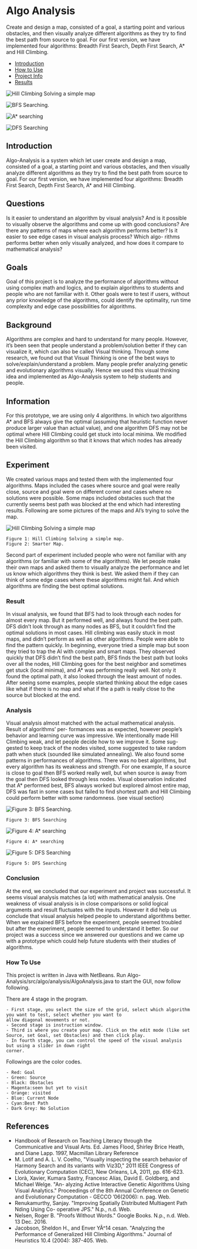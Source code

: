 # Algo Analysis
Create and design a map, consisted of a goal, a starting
point and various obstacles, and then visually analyze different algorithms as they try to find the
best path from source to goal. For our first version, we have implemented four algorithms: Breadth
First Search, Depth First Search, A* and Hill Climbing.

- [Introduction](#introduction)
- [How to Use](#how-to-use)
- [Project Info](#goal)
- [Results](#result)


![Hill Climbing Solving a simple map](demo_imgs/hill_climbing.png)

![BFS Searching.](demo_imgs/bfs.png)

![A* searching](demo_imgs/a_star.png)

![DFS Searching](demo_imgs/dfs.png)



## Introduction

Algo-Analysis is a system which let user create and design a map, consisted of a goal, a starting
point and various obstacles, and then visually analyze different algorithms as they try to find the
best path from source to goal. For our first version, we have implemented four algorithms: Breadth
First Search, Depth First Search, A* and Hill Climbing.


## Questions

Is it easier to understand an algorithm by visual analysis? And is it possible to visually observe
the algorithms and come up with good conclusions? Are there any patterns of maps where each
algorithm performs better? Is it easier to see edge cases in visual analysis process? Which algo-
rithms performs better when only visually analyzed, and how does it compare to mathematical
analysis?

## Goals

Goal of this project is to analyze the performance of algorithms without using complex math and
logics, and to explain algorithms to students and people who are not familiar with it. Other goals
were to test if users, without any prior knowledge of the algorithms, could identify the optimality,
run time complexity and edge case possibilities for algorithms.

## Background

Algorithms are complex and hard to understand for many people. However, it’s been seen that
people understand a problem/solution better if they can visualize it, which can also be called
Visual thinking. Through some research, we found out that Visual Thinking is one of the best ways
to solve/explain/understand a problem. Many people prefer analyzing genetic and evolutionary
algorithms visually. Hence we used this visual thinking idea and implemented as Algo-Analysis
system to help students and people.

## Information

For this prototype, we are using only 4 algorithms. In which two algorithms A* and BFS always
give the optimal (assuming that heuristic function never produce larger value than actual value),
and one algorithm DFS may not be optimal where Hill Climbing could get stuck into local minima.
We modified the Hill Climbing algorithm so that it knows that which nodes has already been visited.

## Experiment

We created various maps and tested them with the implemented four algorithms. Maps included
the cases where source and goal were really close, source and goal were on different corner and
cases where no solutions were possible. Some maps included obstacles such that the currently
seems best path was blocked at the end which had interesting results. Following are some pictures
of the maps and AI’s trying to solve the map.

![Hill Climbing Solving a simple map](demo_imgs/hill_climbing.png)

```
Figure 1: Hill Climbing Solving a simple map.
Figure 2: Smarter Map.
```
Second part of experiment included people who were not familiar with any algorithms (or
familiar with some of the algorithms). We let people make their own maps and asked them to
visually analyze the performance and let us know which algorithms they think is best. We asked
them if they can think of some edge cases where these algorithms might fail. And which algorithms
are finding the best optimal solutions.

### Result

In visual analysis, we found that BFS had to look through each nodes for almost every map. But
it performed well, and always found the best path. DFS didn’t look through as many nodes as
BFS, but it couldn’t find the optimal solutions in most cases. Hill climbing was easily stuck in
most maps, and didn’t perform as well as other algorithms.
People were able to find the pattern quickly. In beginning, everyone tried a simple map but
soon they tried to trap the AI with complex and smart maps. They observed quickly that DFS
didn’t find the best path, BFS finds the best path but looks over all the nodes, Hill Climbing goes
for the best neighbor and sometimes get stuck (local minima), and A* was performing really well.
Not only it found the optimal path, it also looked through the least amount of nodes. After seeing
some examples, people started thinking about the edge cases like what if there is no map and what
if the a path is really close to the source but blocked at the end.

### Analysis

Visual analysis almost matched with the actual mathematical analysis. Result of algorithms’ per-
formances was as expected, however people’s behavior and learning curve was impressive. We
intentionally made Hill Climbing weak, and let people decide how to we improve it. Some sug-
gested to keep track of the nodes visited, some suggested to take random path when stuck (sounded
like simulated annealing).
We also found some patterns in performances of algorithms. There was no best algorithms,
but every algorithm has its weakness and strength. For one example, If a source is close to goal
then BFS worked really well, but when source is away from the goal then DFS looked through
less nodes. Visual observation indicated that A* performed best, BFS always worked but explored
almost entire map, DFS was fast in some cases but failed to find shortest path and Hill Climbing
could perform better with some randomness. (see visual section)

![Figure 3: BFS Searching.](demo_imgs/bfs.png)

```
Figure 3: BFS Searching
```
![Figure 4: A* searching](demo_imgs/a_star.png)

```
Figure 4: A* searching
```

![Figure 5: DFS Searching](demo_imgs/dfs.png)

```
Figure 5: DFS Searching
```

### Conclusion

At the end, we concluded that our experiment and project was successful. It seems visual analysis
matches (a lot) with mathematical analysis. One weakness of visual analysis is in close comparisons
or solid logical arguments and result fluctuates with the inputs. However it did help us conclude
that visual analysis helped people to understand algorithms better. When we explained BFS before
the experiment, people seemed troubled but after the experiment, people seemed to understand
it better. So our project was a success since we answered our questions and we came up with a
prototype which could help future students with their studies of algorithms.

### How To Use

This project is written in Java with NetBeans. Run Algo-Analysis/src/algo/analysis/AlgoAnalysis.java to start the GUI, now follow following.

There are 4 stage in the program. 

```
- First stage, you select the size of the grid, select which algorithm you want to test, select whether you want to
allow diagonal movements or not. 
- Second stage is instruction window. 
- Third is where you create your map. Click on the edit mode (like set Source, set Goal, set Obstacles) and then click play.
- In fourth stage, you can control the speed of the visual analysis but using a slider in down right
corner. 
```
Followings are the color codes.

```
- Red: Goal
- Green: Source
- Black: Obstacles
- Magenta:seen but yet to visit
- Orange: visited
- Blue: Current Node
- Cyan:Best Path
- Dark Grey: No Solution
```
## References

- Handbook of Research on Teaching Literacy through the Communicative and Visual Arts.
    Ed. James Flood, Shirley Brice Heath, and Diane Lapp. 1997, Macmillan Library Reference
- M. Lotif and A. L. V. Coelho, "Visually inspecting the search behavior of Harmony Search
    and its variants with Viz3D," 2011 IEEE Congress of Evolutionary Computation (CEC),
    New Orleans, LA, 2011, pp. 616-623.
- Llorà, Xavier, Kumara Sastry, Francesc Alías, David E. Goldberg, and Michael Welge. "An-
    alyzing Active Interactive Genetic Algorithms Using Visual Analytics." Proceedings of the
    8th Annual Conference on Genetic and Evolutionary Computation - GECCO ’06(2006): n.
    pag. Web.
- Renukamurthy, Sanjay. "Improving Spatially Distributed Multiagent Path Nding Using Co-
    operative JPS." N.p., n.d. Web.
- Nelsen, Roger B. "Proofs Without Words." Google Books. N.p., n.d. Web. 13 Dec. 2016.
- Jacobson, Sheldon H., and Enver YÃ^14 cesan. "Analyzing the Performance of Generalized Hill
    Climbing Algorithms." Journal of Heuristics 10.4 (2004): 387-405. Web.


